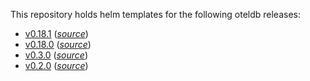 This repository holds helm templates for the following oteldb releases:

* [v0.18.1](https://github.com/go-faster/oteldb/releases/tag/v0.18.1) (_[source](https://github.com/go-faster/oteldb/tree/v0.18.1/helm/oteldb)_)
* [v0.18.0](https://github.com/go-faster/oteldb/releases/tag/v0.18.0) (_[source](https://github.com/go-faster/oteldb/tree/v0.18.0/helm/oteldb)_)
* [v0.3.0](https://github.com/go-faster/oteldb/releases/tag/v0.3.0) (_[source](https://github.com/go-faster/oteldb/tree/v0.3.0/helm/oteldb)_)
* [v0.2.0](https://github.com/go-faster/oteldb/releases/tag/v0.2.0) (_[source](https://github.com/go-faster/oteldb/tree/v0.2.0/helm/oteldb)_)
